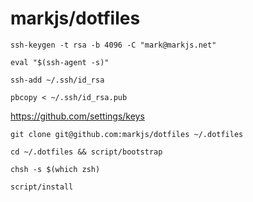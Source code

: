 # markjs/dotfiles

```
ssh-keygen -t rsa -b 4096 -C "mark@markjs.net"
```

```
eval "$(ssh-agent -s)"
```

```
ssh-add ~/.ssh/id_rsa
```

```
pbcopy < ~/.ssh/id_rsa.pub
```

https://github.com/settings/keys

```
git clone git@github.com:markjs/dotfiles ~/.dotfiles
```

```
cd ~/.dotfiles && script/bootstrap
```

```
chsh -s $(which zsh)
```

```
script/install
```

